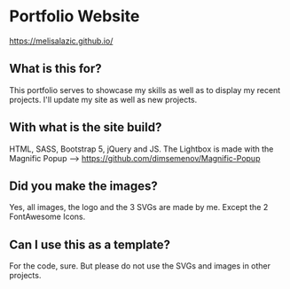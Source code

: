 # Portfolio Website
https://melisalazic.github.io/


## What is this for?
This portfolio serves to showcase my skills as well as to display my recent projects. I'll update my site as well as new projects.


## With what is the site build?
HTML, SASS, Bootstrap 5, jQuery and JS. The Lightbox is made with the Magnific Popup --> https://github.com/dimsemenov/Magnific-Popup


## Did you make the images?
Yes, all images, the logo and the 3 SVGs are made by me. Except the 2 FontAwesome Icons.


## Can I use this as a template?
For the code, sure. But please do not use the SVGs and images in other projects.
